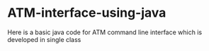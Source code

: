 # ATM-interface-using-java
Here is a basic java code for ATM command line interface which is developed in single class
